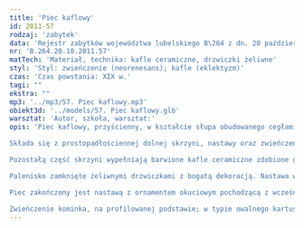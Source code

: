 ```yaml
---
title: 'Piec kaflowy'
id: 2011-57
rodzaj: 'zabytek'
data: 'Rejestr zabytków województwa lubelskiego B\264 z dn. 20 października 2011 r.'
nr: 'B.264.20.10.2011.57'
matTech: 'Materiał, technika: kafle ceramiczne, drzwiczki żeliwne'
styl: 'Styl: zwieńczenie (neorenesans); kafle (eklektyzm)'
czas: 'Czas powstania: XIX w.'
tagi: ""
ekstra: ""
mp3: '../mp3/57. Piec kaflowy.mp3'
obiekt3d: '../models/57. Piec kaflowy.glb'
warsztat: 'Autor, szkoła, warsztat:'
opis: 'Piec kaflowy, przyścienny, w kształcie słupa obudowanego cegłami szamotowymi, obłożonymi z zewnątrz ceramicznymi kaflami. 

Składa się z prostopadłościennej dolnej skrzyni, nastawy oraz zwieńczenia. Skrzynia nieco szersza jak nastawa, zakończona kaflami gzymsowymi w kształcie fryzu z wolich oczek oraz z narożami podkreślonymi kaflami narożnymi w kształcie dwulalkowych tralek. 

Pozostałą część skrzyni wypełniają barwione kafle ceramiczne zdobione guzami lub kolistymi elementami. 

Palenisko zamknięte żeliwnymi drzwiczkami z bogatą dekoracją. Nastawa wykonana przy użyciu analogicznych kafli jak skrzynia, wzbogacona o geometryczny fryz wieńczący utworzony ze spiętych ze sobą spłaszczonych kół. 

Piec zakończony jest nastawą z ornamentem okuciowym pochodzącą z wcześniejszego kominka.

Zwieńczenie kominka, na profilowanej podstawie; w typie owalnego kartusza, ujętego parą wolut z niewielkim gzymsem zwieńczonym krzyżem.'
---
```




